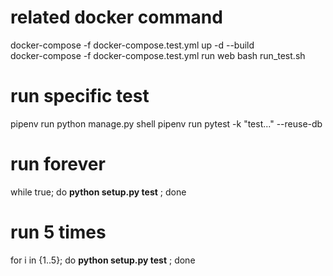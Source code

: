 # related docker command
docker-compose -f docker-compose.test.yml up -d --build <br />
docker-compose -f docker-compose.test.yml run web bash run_test.sh <br />

# run specific test
pipenv run python manage.py shell
pipenv run pytest -k "test..." --reuse-db

# run forever 
while true; do **python setup.py test** ; done

# run 5 times
for i in {1..5}; do **python setup.py test** ; done
